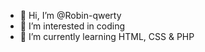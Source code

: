 - 👋 Hi, I’m @Robin-qwerty
- 👀 I’m interested in coding
- 🌱 I’m currently learning HTML, CSS & PHP

<!---
Robin-qwerty/Robin-qwerty is a ✨ special ✨ repository because its `README.md` (this file) appears on your GitHub profile.
You can click the Preview link to take a look at your changes.
--->

